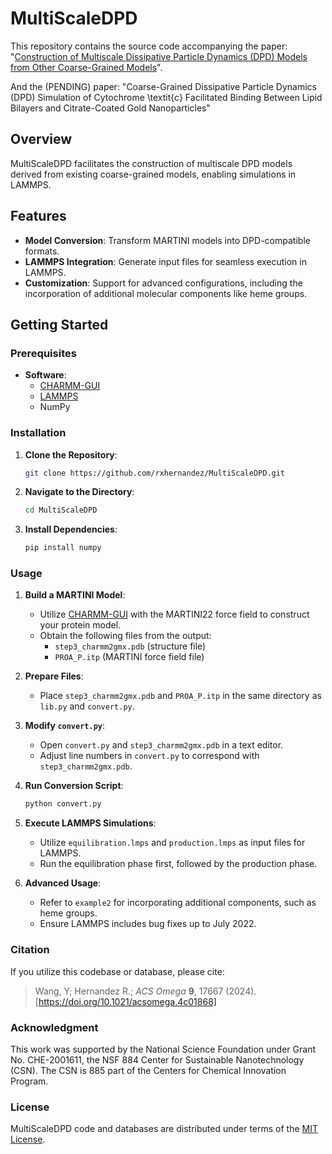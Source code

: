# MultiScaleDPD

This repository contains the source code accompanying the paper: "[Construction of Multiscale Dissipative Particle Dynamics (DPD) Models from Other Coarse-Grained Models](https://pubs.acs.org/doi/full/10.1021/acsomega.4c01868)".

And the (PENDING) paper: "Coarse-Grained Dissipative Particle Dynamics (DPD) Simulation of Cytochrome \textit{c} Facilitated Binding Between Lipid Bilayers and Citrate-Coated Gold Nanoparticles"


## Overview

MultiScaleDPD facilitates the construction of multiscale DPD models derived from existing coarse-grained models, enabling simulations in LAMMPS.

## Features

- **Model Conversion**: Transform MARTINI models into DPD-compatible formats.
- **LAMMPS Integration**: Generate input files for seamless execution in LAMMPS.
- **Customization**: Support for advanced configurations, including the incorporation of additional molecular components like heme groups.

## Getting Started

### Prerequisites

- **Software**:
	- [CHARMM-GUI](www.charmm-gui.org)
	- [LAMMPS](https://github.com/lammps/lammps)
	- NumPy

### Installation

1. **Clone the Repository**:
   ```bash
   git clone https://github.com/rxhernandez/MultiScaleDPD.git
   ```
2. **Navigate to the Directory**:
   ```bash
   cd MultiScaleDPD
   ```

3. **Install Dependencies**:
   ```bash
   pip install numpy
   ```
### Usage

1. **Build a MARTINI Model**:
   - Utilize [CHARMM-GUI](https://www.charmm-gui.org/?doc=input/martini.solution) with the MARTINI22 force field to construct your protein model.
   - Obtain the following files from the output:
     - `step3_charmm2gmx.pdb` (structure file)
     - `PROA_P.itp` (MARTINI force field file)

2. **Prepare Files**:
   - Place `step3_charmm2gmx.pdb` and `PROA_P.itp` in the same directory as `lib.py` and `convert.py`.

3. **Modify `convert.py`**:
   - Open `convert.py` and `step3_charmm2gmx.pdb` in a text editor.
   - Adjust line numbers in `convert.py` to correspond with `step3_charmm2gmx.pdb`.

4. **Run Conversion Script**:
   ```bash
   python convert.py
   ```

5. **Execute LAMMPS Simulations**:
	- Utilize `equilibration.lmps` and `production.lmps` as input files for LAMMPS.
	- Run the equilibration phase first, followed by the production phase.

6. **Advanced Usage**:
	- Refer to `example2` for incorporating additional components, such as heme groups.
	- Ensure LAMMPS includes bug fixes up to July 2022.

### Citation

If you utilize this codebase or database, please cite:

> Wang, Y; Hernandez R.; _ACS Omega_ **9**, 17667 (2024). [https://doi.org/10.1021/acsomega.4c01868]


### Acknowledgment

This work was supported by 
the National Science Foundation
under Grant No. CHE-2001611, the NSF 884 Center for Sustainable Nanotechnology (CSN). The CSN is 885 part of the Centers for Chemical Innovation Program. 

### License

MultiScaleDPD code and databases are distributed under terms of the [MIT License](https://github.com/rxhernandez/MultiScaleDPD/blob/main/LICENSE).
